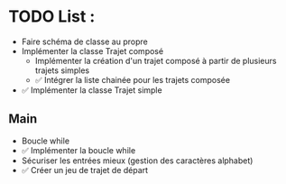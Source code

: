 # TODO List : 

<ul>
  <li> Faire schéma de classe au propre
  <li> Implémenter la classe Trajet composé
      <ul>
      <li> Implémenter la création d'un trajet composé à partir de plusieurs trajets simples
      <li> ✅ Intégrer la liste chainée pour les trajets composée 
      </ul>
  <li> ✅ Implémenter la classe Trajet simple
</ul>


## Main
<ul>
  <li> Boucle while
    <li> ✅ Implémenter la boucle while
    <li> Sécuriser les entrées mieux (gestion des caractères alphabet)

  <li> ✅ Créer un jeu de trajet de départ
</ul>
  
